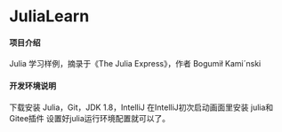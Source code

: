 # JuliaLearn

#### 项目介绍
Julia 学习样例，摘录于《The Julia Express》，作者 Bogumił Kami´nski
#### 开发环境说明
下载安装 Julia，Git，JDK 1.8，IntelliJ
在IntelliJ初次启动画面里安装 julia和Gitee插件
设置好julia运行环境配置就可以了。
